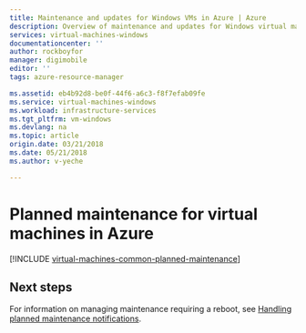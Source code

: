 ```yaml
---
title: Maintenance and updates for Windows VMs in Azure | Azure
description: Overview of maintenance and updates for Windows virtual machines running in Azure.
services: virtual-machines-windows
documentationcenter: ''
author: rockboyfor
manager: digimobile
editor: ''
tags: azure-resource-manager

ms.assetid: eb4b92d8-be0f-44f6-a6c3-f8f7efab09fe
ms.service: virtual-machines-windows
ms.workload: infrastructure-services
ms.tgt_pltfrm: vm-windows
ms.devlang: na
ms.topic: article
origin.date: 03/21/2018
ms.date: 05/21/2018
ms.author: v-yeche

---
```

# Planned maintenance for virtual machines in Azure

[!INCLUDE [virtual-machines-common-planned-maintenance](../../../includes/virtual-machines-common-planned-maintenance.md)]

## Next steps 

For information on managing maintenance requiring a reboot, see [Handling planned maintenance notifications](maintenance-notifications.md).

<!--Update_Description: wording update, update meta properties -->